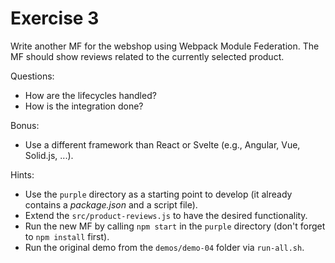 # Exercise 3

Write another MF for the webshop using Webpack Module Federation. The MF should show reviews related to the currently selected product.

Questions:

* How are the lifecycles handled?
* How is the integration done?

Bonus:

* Use a different framework than React or Svelte (e.g., Angular, Vue, Solid.js, ...).

Hints:

* Use the `purple` directory as a starting point to develop (it already contains a *package.json* and a script file).
* Extend the `src/product-reviews.js` to have the desired functionality.
* Run the new MF by calling `npm start` in the `purple` directory (don't forget to `npm install` first).
* Run the original demo from the `demos/demo-04` folder via `run-all.sh`.
